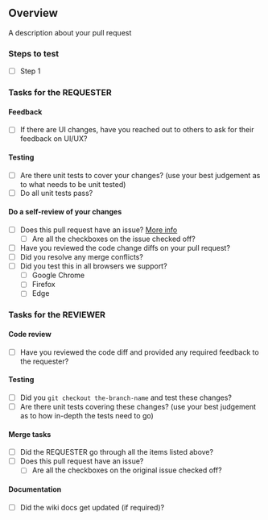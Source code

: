 ## Overview
A description about your pull request

### Steps to test
- [ ] Step 1


### Tasks for the REQUESTER

#### Feedback

- [ ] If there are UI changes, have you reached out to others to ask for their feedback on UI/UX?

#### Testing

- [ ] Are there unit tests to cover your changes? (use your best judgement as to what needs to be unit tested)
- [ ] Do all unit tests pass?

#### Do a self-review of your changes

- [ ] Does this pull request have an issue? [More info](https://github.com/Celtech/vue-video/wiki/Contribution-Checklist#issues-and-pull-requests)
  - [ ] Are all the checkboxes on the issue checked off?
- [ ] Have you reviewed the code change diffs on your pull request?
- [ ] Did you resolve any merge conflicts?
- [ ] Did you test this in all browsers we support?
  - [ ] Google Chrome
  - [ ] Firefox
  - [ ] Edge

### Tasks for the REVIEWER

#### Code review

- [ ] Have you reviewed the code diff and provided any required feedback to the requester?

#### Testing

- [ ] Did you `git checkout the-branch-name` and test these changes?
- [ ] Are there unit tests covering these changes? (use your best judgement as to how in-depth the tests need to go)

#### Merge tasks

- [ ] Did the REQUESTER go through all the items listed above?
- [ ] Does this pull request have an issue?
  - [ ] Are all the checkboxes on the original issue checked off?

#### Documentation

- [ ] Did the wiki docs get updated (if required)?
